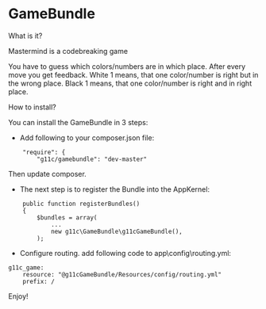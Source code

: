 GameBundle
==========
What is it?

Mastermind is a codebreaking game

You have to guess which colors/numbers are in which place. 
After every move you get feedback. 
White 1 means, that one color/number is right but in the wrong place. 
Black 1 means, that one color/number is right and in right place. 

How to install?

You can install the GameBundle in 3 steps:

- Add following to your composer.json file:
```
    "require": {
        "g11c/gamebundle": "dev-master"
```
Then update composer.

- The next step is to register the Bundle into the AppKernel:
```
    public function registerBundles()
    {
        $bundles = array(
            ...
            new g11c\GameBundle\g11cGameBundle(),
        );
```
- Configure routing.
add following code to app\config\routing.yml:
```
g11c_game:
    resource: "@g11cGameBundle/Resources/config/routing.yml"
    prefix: /

```
Enjoy!